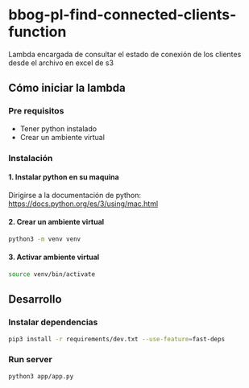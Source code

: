 # bbog-pl-find-connected-clients-function

Lambda encargada de consultar el estado de conexión de los clientes desde el archivo en excel de s3

## Cómo iniciar la lambda

### Pre requisitos

- Tener python instalado
- Crear un ambiente virtual 

### Instalación

#### 1. Instalar python en su maquina

Dirigirse a la documentación de python: https://docs.python.org/es/3/using/mac.html

#### 2. Crear un ambiente virtual 

```sh
python3 -m venv venv
```

#### 3. Activar ambiente virtual 

```sh
source venv/bin/activate
```
## Desarrollo

### Instalar dependencias

```sh
pip3 install -r requirements/dev.txt --use-feature=fast-deps
```

### Run server

```sh
python3 app/app.py
```
